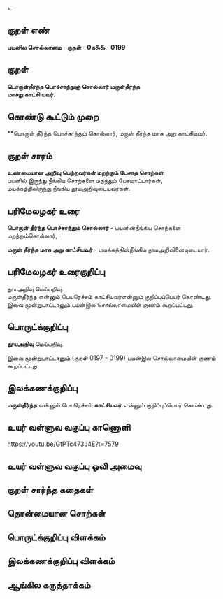 உ

## குறள் எண் 

**பயனில சொல்லாமை - குறள் - 0க௯௯ - 0199**  

## குறள் 

**பொருள்தீர்ந்த பொச்சாந்துஞ் சொல்லார் மருள்தீரந்த  
மாசறு காட்சி யவர்.** 

## கொண்டு கூட்டும் முறை

**பொருள் தீர்ந்த பொச்சாந்தும் சொல்லார், மருள் தீர்ந்த மாசு அறு காட்சியவர்.  

## குறள் சாரம் 

**உண்மையான அறிவு பெற்றவர்கள் மறந்தும் பேசாத சொற்கள்**  
பயனில் இருந்து நீங்கிய சொற்களை மறந்தும் பேசமாட்டார்கள்,  
மயக்கத்திலிருந்து நீங்கிய தூயஅறிவுடையவர்கள்.  

## பரிமேலழகர் உரை

**பொருள் தீர்ந்த பொச்சாந்தும் சொல்லார்** - பயனின்நீங்கிய சொற்களை மறந்தும்சொல்லார்,  

**மருள் தீர்ந்த மாசு அறு காட்சியவர்** - மயக்கத்தின்நீங்கிய தூயஅறிவினையுடையார். 

## பரிமேலழகர் உரைகுறிப்பு   

தூயஅறிவு மெய்யறிவு.  
மருள்தீர்ந்த என்னும் பெயரெச்சம் காட்சியவர்என்னும் குறிப்புப்பெயர் கொண்டது.  
இவை மூன்றுபாட்டானும் பயன்இல சொல்லாமையின் குணம் கூறப்பட்டது.  

## பொருட்க்குறிப்பு 

**தூயஅறிவு** மெய்யறிவு.  
  
இவை மூன்றுபாட்டானும்  (குறள் 0197 - 0199) பயன்இல சொல்லாமையின் குணம் கூறப்பட்டது.  

## இலக்கணக்குறிப்பு  

**மருள்தீர்ந்த** என்னும் பெயரெச்சம் **காட்சியவர்** என்னும் குறிப்புப்பெயர் கொண்டது.  

## உயர் வள்ளுவ வகுப்பு காணொளி

https://youtu.be/GtPTc473J4E?t=7579

## உயர் வள்ளுவ வகுப்பு ஒலி அமைவு 

 
## குறள் சார்ந்த கதைகள் 


## தொன்மையான சொற்கள்


## பொருட்க்குறிப்பு விளக்கம்


## இலக்கணக்குறிப்பு விளக்கம்


## ஆங்கில கருத்தாக்கம் 


